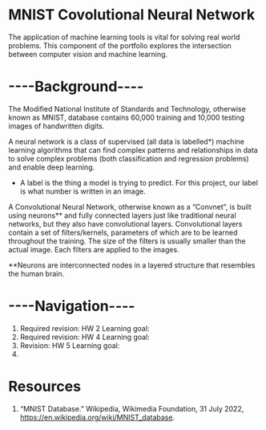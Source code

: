 # MNIST Covolutional Neural Network


The application of machine learning tools is vital for solving real world problems. This component of the portfolio explores the intersection between computer vision and machine learning. 


# ----Background----
The Modified National Institute of Standards and Technology, otherwise known as MNIST, database contains 60,000 training and 10,000 testing images of handwritten digits.

A neural network is a class of supervised (all data is labelled*) machine learning algorithms that can find complex patterns and relationships in data to solve complex problems (both classification and regression problems) and enable deep learning.

* A label is the thing a model is trying to predict. For this project, our label is what number is written in an image.

A Convolutional Neural Network, otherwise known as a “Convnet”, is built using neurons** and fully connected layers just like traditional neural networks, but they also have convolutional layers. Convolutional layers contain a set of filters/kernels, parameters of which are to be learned throughout the training. The size of the filters is usually smaller than the actual image. Each filters are applied to the images.

**Neurons are interconnected nodes in a layered structure that resembles the human brain.
 
 
# ----Navigation----
1. Required revision: HW 2
  Learning goal:
2. Required revision: HW 4
  Learning goal:
3. Revision: HW 5
  Learning goal:
4. 

# Resources
1. “MNIST Database.” Wikipedia, Wikimedia Foundation, 31 July 2022, https://en.wikipedia.org/wiki/MNIST_database. 
